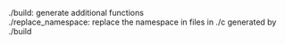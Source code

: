 ./build: generate additional functions
<br>
./replace_namespace: replace the namespace in files in ./c generated by ./build
